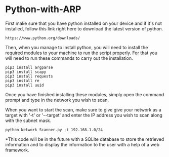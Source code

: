 # Python-with-ARP

First make sure that you have python installed on your device and if it's not installed, follow this link right here to download the latest version of python.

	https://www.python.org/downloads/

Then, when you manage to install python, you will need to install the required modules to your machine to run the script properly.
For that you will need to run these commands to carry out the installation.

	pip3 install argparse
	pip3 install scapy
	pip3 install requests
	pip3 install re
	pip3 install uuid


Once you have finished installing these modules, simply open the command prompt and type in the network you wish to scan.

When you want to start the scan, make sure to give give your network as a target with '-t' or '--target' and enter the IP address you wish to scan along with the subnet mask.

	python Network Scanner.py -t 192.168.1.0/24
	
	
*This code will be in the future with a SQLite database to store the retrieved information and to display the information to the user with a help of a web framework.




